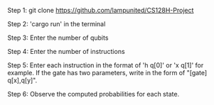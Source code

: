 Step 1: git clone https://github.com/lampunited/CS128H-Project

Step 2: 'cargo run' in the terminal

Step 3: Enter the number of qubits

Step 4: Enter the number of instructions

Step 5: Enter each instruction in the format of 'h q[0]' or 'x q[1]' for example. If the gate has two parameters, write in the form of "[gate] q[x],q[y]".

Step 6: Observe the computed probabilities for each state.
